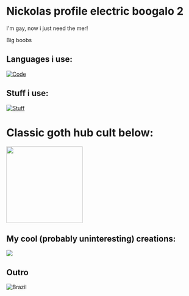 # Nickolas profile electric boogalo 2

I'm gay, now i just need the mer!

Big boobs

## Languages i use:

[![Code](https://skillicons.dev/icons?i=cpp,java,php,js&theme=light)](https://github.com/irrdkwhattoput/)

## Stuff i use:

[![Stuff](https://skillicons.dev/icons?i=cloudflare,eclipse,postman,visualstudio,discord,gmail,github,linux,windows&theme=light)](https://github.com/irrdkwhattoput/)

# Classic goth hub cult below:

<a href="https://github.com/irrdkwhattoput/">
  <img height=200 align="center" src="https://github-readme-stats.vercel.app/api?username=irrdkwhattoput&theme=blue_navy" />
</a>

## My cool (probably uninteresting) creations:

<a href="https://github.com/irrdkwhattoput/cc-bundle-dl">
  <img align="center" src="https://github-readme-stats.vercel.app/api/pin/?username=irrdkwhattoput&repo=cc-bundle-dl&theme=holi"/>
</a>

## Outro

<img alt="Brazil" src="https://unpkg.com/language-icons/icons/br.svg">
